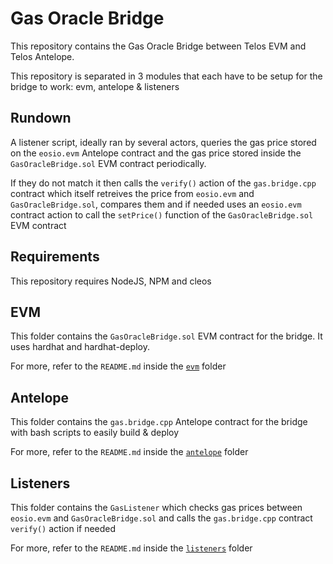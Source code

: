 # Gas Oracle Bridge

This repository contains the Gas Oracle Bridge between Telos EVM and Telos Antelope. 

This repository is separated in 3 modules that each have to be setup for the bridge to work: evm, antelope & listeners

## Rundown

A listener script, ideally ran by several actors, queries the gas price stored on the `eosio.evm` Antelope contract and the gas price stored inside the `GasOracleBridge.sol` EVM contract periodically. 

If they do not match it then calls the `verify()` action of the `gas.bridge.cpp` contract which itself retreives the price from `eosio.evm` and `GasOracleBridge.sol`, compares them and if needed uses an `eosio.evm` contract action to call the `setPrice()` function of the `GasOracleBridge.sol` EVM contract

## Requirements

This repository requires NodeJS, NPM and cleos

## EVM

This folder contains the `GasOracleBridge.sol` EVM contract for the bridge. It uses hardhat and hardhat-deploy.

For more, refer to the `README.md` inside the [`evm`](https://github.com/telosnetwork/gas-oracle-bridge/tree/master/evm) folder

## Antelope

This folder contains the `gas.bridge.cpp` Antelope contract for the bridge with bash scripts to easily build & deploy 

For more, refer to the `README.md` inside the [`antelope`](https://github.com/telosnetwork/gas-oracle-bridge/tree/master/antelope) folder

## Listeners

This folder contains the `GasListener` which checks gas prices between `eosio.evm` and `GasOracleBridge.sol` and calls the `gas.bridge.cpp` contract  `verify()` action if needed

For more, refer to the `README.md` inside the [`listeners`](https://github.com/telosnetwork/gas-oracle-bridge/tree/master/listeners) folder
